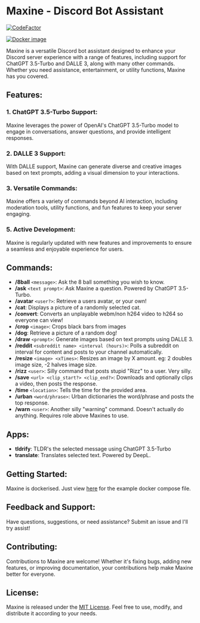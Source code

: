 # Maxine - Discord Bot Assistant

[![CodeFactor](https://www.codefactor.io/repository/github/sasharyder/maxine/badge)](https://www.codefactor.io/repository/github/sasharyder/maxine)

[![Docker image](https://github.com/SashaRyder/Maxine/actions/workflows/docker-image.yml/badge.svg)](https://github.com/SashaRyder/Maxine/actions/workflows/docker-image.yml)

Maxine is a versatile Discord bot assistant designed to enhance your Discord server experience with a range of features, including support for ChatGPT 3.5-Turbo and DALLE 3, along with many other commands. Whether you need assistance, entertainment, or utility functions, Maxine has you covered.

## Features:

### 1. ChatGPT 3.5-Turbo Support:
Maxine leverages the power of OpenAI's ChatGPT 3.5-Turbo model to engage in conversations, answer questions, and provide intelligent responses.

### 2. DALLE 3 Support:
With DALLE support, Maxine can generate diverse and creative images based on text prompts, adding a visual dimension to your interactions.

### 3. Versatile Commands:
Maxine offers a variety of commands beyond AI interaction, including moderation tools, utility functions, and fun features to keep your server engaging.

### 5. Active Development:
Maxine is regularly updated with new features and improvements to ensure a seamless and enjoyable experience for users.

## Commands:

- **/8ball** `<message>`: Ask the 8 ball something you wish to know.
- **/ask** `<text prompt>`: Ask Maxine a question. Powered by ChatGPT 3.5-Turbo.
- **/avatar** `<user?>`: Retrieve a users avatar, or your own!
- **/cat**: Displays a picture of a randomly selected cat.
- **/convert**: Converts an unplayable webm/non h264 video to h264 so everyone can view!
- **/crop** `<image>`: Crops black bars from images
- **/dog**: Retrieve a picture of a random dog!
- **/draw** `<prompt>`:  Generate images based on text prompts using DALLE 3.
- **/reddit** `<subreddit name> <interval (hours)>`: Polls a subreddit on interval for content and posts to your channel automatically.
- **/resize** `<image> <xTimes>`: Resizes an image by X amount. eg: 2 doubles image size, -2 halves image size.
- **/rizz** `<user>`: Silly command that posts stupid "Rizz" to a user. Very silly.
- **/save** `<url> <clip_start?> <clip_end?>`: Downloads and optionally clips a video, then posts the response.
- **/time** `<location>`: Tells the time for the provided area.
- **/urban** `<word/phrase>`: Urban dictionaries the word/phrase and posts the top response.
- **/warn** `<user>`: Another silly "warning" command. Doesn't actually do anything. Requires role above Maxines to use.

## Apps:

- **tldrify**: TLDR's the selected message using ChatGPT 3.5-Turbo
- **translate**: Translates selected text. Powered by DeepL.

## Getting Started:

Maxine is dockerised. Just view [here](docker-compose.example.yml) for the example docker compose file.

## Feedback and Support:

Have questions, suggestions, or need assistance? Submit an issue and I'll try assist!

## Contributing:

Contributions to Maxine are welcome! Whether it's fixing bugs, adding new features, or improving documentation, your contributions help make Maxine better for everyone.

## License:

Maxine is released under the [MIT License](LICENSE). Feel free to use, modify, and distribute it according to your needs.
